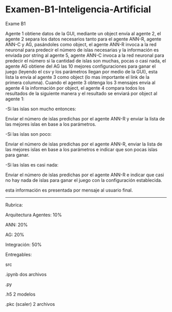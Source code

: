# Examen-B1-Inteligencia-Artificial
Exame B1

Agente 1 obtiene datos de la GUI, mediante un object envía al agente 2, el agente 2 separa los datos necesarios tanto para el agente ANN-R, agente ANN-C y AG, pasándoles como object, el agente ANN-R invoca a la red neuronal para predecir el número de islas necesarias y la información es enviada por string al agente 5, agente ANN-C invoca a la red neuronal para predecir el número si la cantidad de islas son muchas, pocas o casi nada, el agente AG obtiene del AG las 10 mejores configuraciones para ganar el juego (leyendo el csv y los parámetros llegan por medio de la GUI), esta lista la envía al agente 3 como object (lo mas importante el link de la primera columna). Cuando el agente 3 obtenga los 3 mensajes envía al agente 4 la información por object, el agente 4 compara todos los resultados de la siguiente manera y el resultado se enviará por object al agente 1:

-Si las islas son mucho entonces:

Enviar el número de islas predichas por el agente ANN-R y enviar la lista de las mejores islas en base a los parámetros.

-Si las islas son poco:

Enviar el número de islas predichas por el agente ANN-R, enviar la lista de las mejores islas en base a los parámetros e indicar que son pocas islas para ganar.

-Si las islas es casi nada:

Enviar el número de islas predichas por el agente ANN-R e indicar que casi no hay nada de islas para ganar el juego con la configuración establecida.

esta información es presentada por mensaje al usuario final.
 
 ---
 
 Rubrica:

Arquitectura Agentes: 10%

ANN: 20%

AG: 20%

Integración: 50%

Entregables:

src

.ipynb dos archivos

.py

.h5 2 modelos

.pkc (scaler) 2 archivos


